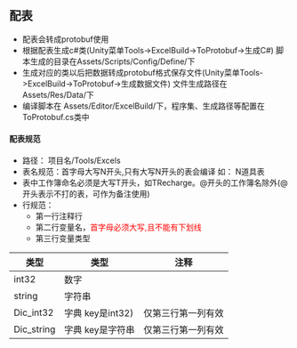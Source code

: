 ## 配表
- 配表会转成protobuf使用
- 根据配表生成c#类(Unity菜单Tools->ExcelBuild->ToProtobuf->生成C#) 脚本生成的目录在Assets/Scripts/Config/Define/下
- 生成对应的类以后把数据转成protobuf格式保存文件(Unity菜单Tools->ExcelBuild->ToProtobuf->生成数据文件) 文件生成路径在Assets/Res/Data/下
- 编译脚本在 Assets/Editor/ExcelBuild/下，程序集、生成路径等配置在ToProtobuf.cs类中

#### 配表规范
- 路径： 项目名/Tools/Excels
- 表名规范：首字母大写N开头,只有大写N开头的表会编译 如： N道具表
- 表中工作簿命名必须是大写T开头，如TRecharge。@开头的工作簿名除外(@开头表示不打的表，可作为备注使用)
- 行规范：
  - 第一行注释行
  - 第二行变量名，<font color=red>首字母必须大写,且不能有下划线</font>
  - 第三行变量类型

类型  | 类型  | 注释
---- | ----- | ------  
int32  | 数字 |   
string  | 字符串 |     
Dic_int32  | 字典 key是int32) |  仅第三行第一列有效   
Dic_string | 字典 key是字符串 | 仅第三行第一列有效	
		

